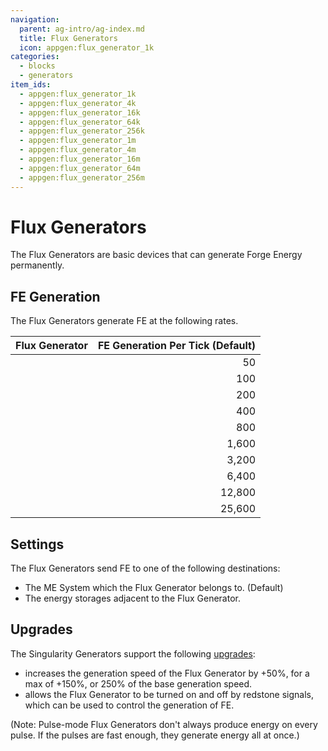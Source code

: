 ```yaml
---
navigation:
  parent: ag-intro/ag-index.md
  title: Flux Generators
  icon: appgen:flux_generator_1k
categories:
  - blocks
  - generators
item_ids:
  - appgen:flux_generator_1k
  - appgen:flux_generator_4k
  - appgen:flux_generator_16k
  - appgen:flux_generator_64k
  - appgen:flux_generator_256k
  - appgen:flux_generator_1m
  - appgen:flux_generator_4m
  - appgen:flux_generator_16m
  - appgen:flux_generator_64m
  - appgen:flux_generator_256m
---
```


# Flux Generators

<Column gap="1">
  <Row gap="1">
    <BlockImage id="appgen:flux_generator_1k" scale="4" p:active="true"/>
    <BlockImage id="appgen:flux_generator_4k" scale="4" p:active="true" />
    <BlockImage id="appgen:flux_generator_16k" scale="4" p:active="true" />
    <BlockImage id="appgen:flux_generator_64k" scale="4" p:active="true" />
    <BlockImage id="appgen:flux_generator_256k" scale="4" p:active="true" />
  </Row>
  <Row gap="1">
    <BlockImage id="appgen:flux_generator_1m" scale="4" p:active="true" />
    <BlockImage id="appgen:flux_generator_4m" scale="4" p:active="true" />
    <BlockImage id="appgen:flux_generator_16m" scale="4" p:active="true" />
    <BlockImage id="appgen:flux_generator_64m" scale="4" p:active="true" />
    <BlockImage id="appgen:flux_generator_256m" scale="4" p:active="true" />
  </Row>
</Column>


The Flux Generators are basic devices that can generate Forge Energy permanently.

## FE Generation

The Flux Generators generate FE at the following rates.

| Flux Generator                               | FE Generation Per Tick (Default) |
|----------------------------------------------|---------------------------------:|
| <ItemLink id="appgen:flux_generator_1k" />   |                               50 |
| <ItemLink id="appgen:flux_generator_4k" />   |                              100 |
| <ItemLink id="appgen:flux_generator_16k" />  |                              200 |
| <ItemLink id="appgen:flux_generator_64k" />  |                              400 |
| <ItemLink id="appgen:flux_generator_256k" /> |                              800 |
| <ItemLink id="appgen:flux_generator_1m" />   |                            1,600 |
| <ItemLink id="appgen:flux_generator_4m" />   |                            3,200 |
| <ItemLink id="appgen:flux_generator_16m" />  |                            6,400 |
| <ItemLink id="appgen:flux_generator_64m" />  |                           12,800 |
| <ItemLink id="appgen:flux_generator_256m" /> |                           25,600 |

## Settings

The Flux Generators send FE to one of the following destinations:

- The ME System which the Flux Generator belongs to. (Default)
- The energy storages adjacent to the Flux Generator.

## Upgrades

The Singularity Generators support the following [upgrades](ae2:items-blocks-machines/upgrade_cards.md):

-   <ItemLink id="ae2:speed_card" /> increases the generation speed of the Flux Generator by +50%, for a max of +150%, or 250% of the base generation speed.
-   <ItemLink id="ae2:redstone_card" /> allows the Flux Generator to be turned on and off by redstone signals, which can be used to control the generation of FE.

(Note: Pulse-mode Flux Generators don't always produce energy on every pulse. If the pulses are fast
enough, they generate energy all at once.)
